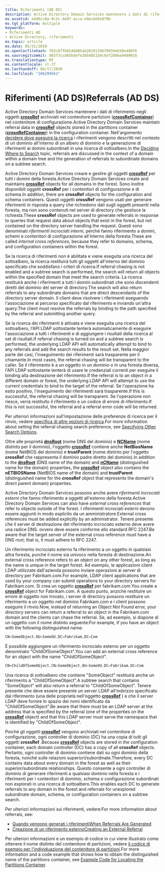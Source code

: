 ```yaml
---
title: Riferimenti (AD DS)
description: Active Directory Domain Services mantenere i dati di riferimento negli oggetti crossRef archiviati nel contenitore partizioni (crossRefContainer) nel contenitore di configurazione.
ms.assetid: e4d6cc8a-9c2c-4e0f-acca-e9ecdd5e879b
ms.tgt_platform: multiple
keywords:
- Riferimenti AD
- Active Directory, riferimenti
ms.topic: article
ms.date: 05/31/2018
ms.openlocfilehash: f63c87fb0248d85ab20191296f9659eb58e460f6
ms.sourcegitcommit: 803f3ccd65bdefe36bd851b9c6e7280be9489016
ms.translationtype: MT
ms.contentlocale: it-IT
ms.lasthandoff: 08/17/2020
ms.locfileid: "106299561"
---
```

# <a name="referrals-ad-ds"></a><span data-ttu-id="4d470-105">Riferimenti (AD DS)</span><span class="sxs-lookup"><span data-stu-id="4d470-105">Referrals (AD DS)</span></span>

<span data-ttu-id="4d470-106">Active Directory Domain Services mantenere i dati di riferimento negli oggetti [**crossRef**](/windows/desktop/ADSchema/c-crossref) archiviati nel contenitore partizioni ([**crossRefContainer**](/windows/desktop/ADSchema/c-crossrefcontainer)) nel contenitore di configurazione.</span><span class="sxs-lookup"><span data-stu-id="4d470-106">Active Directory Domain Services maintain referral data in [**crossRef**](/windows/desktop/ADSchema/c-crossref) objects stored in the partitions container ([**crossRefContainer**](/windows/desktop/ADSchema/c-crossrefcontainer)) in the configuration container.</span></span> <span data-ttu-id="4d470-107">Nell'argomento [decidere dove eseguire la ricerca](where-to-search.md) i riferimenti vengono descritti nel contesto di un dominio all'interno di un albero di dominio e la generazione di riferimenti ai domini subordinati in una ricerca di sottoalbero.</span><span class="sxs-lookup"><span data-stu-id="4d470-107">In the [Deciding Where to Search](where-to-search.md) topic, referrals are discussed in the context of a domain within a domain tree and the generation of referrals to subordinate domains on a subtree search.</span></span>

<span data-ttu-id="4d470-108">Active Directory Domain Services creare e gestire gli oggetti [**crossRef**](/windows/desktop/ADSchema/c-crossref) per tutti i domini della foresta.</span><span class="sxs-lookup"><span data-stu-id="4d470-108">Active Directory Domain Services create and maintains [**crossRef**](/windows/desktop/ADSchema/c-crossref) objects for all domains in the forest.</span></span> <span data-ttu-id="4d470-109">Sono inoltre disponibili oggetti **crossRef** per i contenitori di configurazione e di schema.</span><span class="sxs-lookup"><span data-stu-id="4d470-109">In addition, there are **crossRef** objects for the configuration and schema containers.</span></span> <span data-ttu-id="4d470-110">Questi oggetti **crossRef** vengono usati per generare riferimenti in risposta a query che richiedono dati sugli oggetti presenti nella foresta, ma non sono contenuti nel server di directory che gestisce la richiesta.</span><span class="sxs-lookup"><span data-stu-id="4d470-110">These **crossRef** objects are used to generate referrals in response to queries that request data about objects that exist in the forest, but not contained on the directory server handling the request.</span></span> <span data-ttu-id="4d470-111">Questi sono denominati *riferimenti incrociati interni*, perché fanno riferimento a domini, schemi e contenitori di configurazione all'interno della foresta.</span><span class="sxs-lookup"><span data-stu-id="4d470-111">These are called *internal cross references*, because they refer to domains, schema, and configuration containers within the forest.</span></span>

<span data-ttu-id="4d470-112">Se la ricerca di riferimenti non è abilitata e viene eseguita una ricerca del sottoalbero, la ricerca restituirà tutti gli oggetti all'interno del dominio specificato che soddisfano i criteri di ricerca.</span><span class="sxs-lookup"><span data-stu-id="4d470-112">If referral chasing is not enabled and a subtree search is performed, the search will return all objects within the specified domain that meet the search criteria.</span></span> <span data-ttu-id="4d470-113">La ricerca restituirà anche i riferimenti a tutti i domini subordinati che sono discendenti diretti del dominio del server di directory.</span><span class="sxs-lookup"><span data-stu-id="4d470-113">The search will also return referrals to any subordinate domains that are direct descendants of the directory server domain.</span></span> <span data-ttu-id="4d470-114">Il client deve risolvere i riferimenti eseguendo l'associazione al percorso specificato dal riferimento e inviando un'altra query.</span><span class="sxs-lookup"><span data-stu-id="4d470-114">The client must resolve the referrals by binding to the path specified by the referral and submitting another query.</span></span>

<span data-ttu-id="4d470-115">Se la ricerca dei riferimenti è attivata e viene eseguita una ricerca del sottoalbero, l'API LDAP sottostante tenterà automaticamente di eseguire l'associazione a tutti i riferimenti e di aggiungere i risultati della ricerca al set di risultati.</span><span class="sxs-lookup"><span data-stu-id="4d470-115">If referral chasing is turned on and a subtree search is performed, the underlying LDAP API will automatically attempt to bind to any referrals and add the search results to the result set.</span></span> <span data-ttu-id="4d470-116">Nella maggior parte dei casi, l'inseguimento dei riferimenti sarà trasparente per il chiamante.</span><span class="sxs-lookup"><span data-stu-id="4d470-116">In most cases, the referral chasing will be transparent to the caller.</span></span> <span data-ttu-id="4d470-117">Se il riferimento è a un oggetto in un dominio o in una foresta diversa, l'API LDAP sottostante tenterà di usare le credenziali correnti per eseguire il binding alla destinazione del riferimento.</span><span class="sxs-lookup"><span data-stu-id="4d470-117">If the referral is to an object in a different domain or forest, the underlying LDAP API will attempt to use the current credentials to bind to the target of the referral.</span></span> <span data-ttu-id="4d470-118">Se l'operazione ha esito positivo, l'inseguimento dei riferimenti sarà trasparente.</span><span class="sxs-lookup"><span data-stu-id="4d470-118">If this is successful, the referral chasing will be transparent.</span></span> <span data-ttu-id="4d470-119">Se l'operazione non riesce, verrà restituito il riferimento e un codice di errore di riferimento.</span><span class="sxs-lookup"><span data-stu-id="4d470-119">If this is not successful, the referral and a referral error code will be returned.</span></span>

<span data-ttu-id="4d470-120">Per ulteriori informazioni sull'impostazione delle preferenze di ricerca per il rinvio, vedere [specifica di altre opzioni di ricerca](specifying-other-search-options.md).</span><span class="sxs-lookup"><span data-stu-id="4d470-120">For more information about setting the referral chasing search preference, see [Specifying Other Search Options](specifying-other-search-options.md).</span></span>

<span data-ttu-id="4d470-121">Oltre alle proprietà [**dnsRoot**](/windows/desktop/ADSchema/a-dnsroot) (nome DNS del dominio) e [**NCName**](/windows/desktop/ADSchema/a-ncname) (nome distinto per il dominio), l'oggetto [**crossRef**](/windows/desktop/ADSchema/c-crossref) contiene anche **NetBiosName** (nome NetBIOS del dominio) e **trustParent** (nome distinto per l'oggetto **crossRef** che rappresenta il dominio padre diretto del dominio).</span><span class="sxs-lookup"><span data-stu-id="4d470-121">In addition to the [**dnsRoot**](/windows/desktop/ADSchema/a-dnsroot) (DNS name of the domain) and [**nCName**](/windows/desktop/ADSchema/a-ncname) (distinguished name for the domain) properties, the [**crossRef**](/windows/desktop/ADSchema/c-crossref) object also contains the **nETBIOSName** (NetBIOS name of the domain) and **trustParent** (distinguished name for the **crossRef** object that represents the domain's direct parent domain) properties.</span></span>

<span data-ttu-id="4d470-122">Active Directory Domain Services possono anche avere *riferimenti incrociati esterni* che fanno riferimento a oggetti all'esterno della foresta.</span><span class="sxs-lookup"><span data-stu-id="4d470-122">Active Directory Domain Services can also have *external cross references* that refer to objects outside of the forest.</span></span> <span data-ttu-id="4d470-123">I riferimenti incrociati esterni devono essere aggiunti in modo esplicito da un amministratore.</span><span class="sxs-lookup"><span data-stu-id="4d470-123">External cross references must be added explicitly by an administrator.</span></span> <span data-ttu-id="4d470-124">Tenere presente che il server di destinazione del riferimento incrociato esterno deve avere una radice DNS. ovvero deve essere conforme allo standard RFC 2247.</span><span class="sxs-lookup"><span data-stu-id="4d470-124">Be aware that the target server of the external cross reference must have a DNS root; that is, it must adhere to RFC 2247.</span></span>

<span data-ttu-id="4d470-125">Un riferimento incrociato esterno fa riferimento a un oggetto in qualsiasi altra foresta, purché il nome sia univoco nella foresta di destinazione.</span><span class="sxs-lookup"><span data-stu-id="4d470-125">An external cross reference refers to an object on any other forest, as long as the name is unique in the target forest.</span></span> <span data-ttu-id="4d470-126">Ad esempio, le applicazioni client LDAP utilizzate dall'azienda possono inviare operazioni ai server di directory per Fabrikam.com.</span><span class="sxs-lookup"><span data-stu-id="4d470-126">For example, LDAP client applications that are used by your company can submit operations to your directory servers for Fabrikam.com.</span></span> <span data-ttu-id="4d470-127">Si crea un oggetto [**crossRef**](/windows/desktop/ADSchema/c-crossref) per fabrikam.com.</span><span class="sxs-lookup"><span data-stu-id="4d470-127">You create a [**crossRef**](/windows/desktop/ADSchema/c-crossref) object for Fabrikam.com.</span></span> <span data-ttu-id="4d470-128">A questo punto, anziché restituire un errore di oggetto non trovato, i server di directory possono restituire un riferimento a un oggetto nel dominio Fabrikam.com e i client possono eseguire il rinvio.</span><span class="sxs-lookup"><span data-stu-id="4d470-128">Now, instead of returning an Object Not Found error, your directory servers can return a referral to an object in the Fabrikam.com domain and the clients can chase the referral.</span></span> <span data-ttu-id="4d470-129">Se, ad esempio, si dispone di un oggetto con il nome distinto seguente:</span><span class="sxs-lookup"><span data-stu-id="4d470-129">For example, if you have an object with the following distinguished name:</span></span>


```C++
CN=SomeObject,OU=SomeOU,DC=Fabrikam,DC=Com
```



<span data-ttu-id="4d470-130">È possibile aggiungere un riferimento incrociato esterno per un oggetto denominato "ChildOfSomeObject".</span><span class="sxs-lookup"><span data-stu-id="4d470-130">You can add an external cross reference for an object with the name "ChildOfSomeObject".</span></span>


```C++
CN=ChildOfSomeObject,CN=SomeObject,OU=SomeOU,DC=Fabrikam,DC=Com
```



<span data-ttu-id="4d470-131">Una ricerca di sottoalbero che contiene "SomeObject" restituirà anche un riferimento a "ChildOfSomeObject".</span><span class="sxs-lookup"><span data-stu-id="4d470-131">A subtree search that contains "SomeObject" will also return a referral to "ChildOfSomeObject".</span></span> <span data-ttu-id="4d470-132">Tenere presente che deve essere presente un server LDAP all'indirizzo specificato dal riferimento (una delle proprietà nell'oggetto [**crossRef**](/windows/desktop/ADSchema/c-crossref) ) e che il server LDAP deve fornire lo spazio dei nomi identificato da "ChildOfSomeObject".</span><span class="sxs-lookup"><span data-stu-id="4d470-132">Be aware that there must be an LDAP server at the address that is specified by the referral (one of the properties on the [**crossRef**](/windows/desktop/ADSchema/c-crossref) object) and that this LDAP server must serve the namespace that is identified by "ChildOfSomeObject".</span></span>

<span data-ttu-id="4d470-133">Poiché gli oggetti [**crossRef**](/windows/desktop/ADSchema/c-crossref) vengono archiviati nel contenitore di configurazione, ogni controller di dominio (DC) ha una copia di tutti gli oggetti **crossRef** .</span><span class="sxs-lookup"><span data-stu-id="4d470-133">Because [**crossRef**](/windows/desktop/ADSchema/c-crossref) objects are stored in the configuration container, each domain controller (DC) has a copy of all **crossRef** objects.</span></span> <span data-ttu-id="4d470-134">Pertanto, ogni controller di dominio contiene dati su ogni dominio della foresta, nonché sulle relazioni superiori/subordinate.</span><span class="sxs-lookup"><span data-stu-id="4d470-134">Therefore, every DC contains data about every domain in the forest as well as their superior/subordinate relationships.</span></span> <span data-ttu-id="4d470-135">Questo consente a ogni controller di dominio di generare riferimenti a qualsiasi dominio nella foresta e i riferimenti per i contenitori di dominio, schema o configurazione subordinati non esplorati in una ricerca di sottoalbero.</span><span class="sxs-lookup"><span data-stu-id="4d470-135">This enables each DC to generate referrals to any domain in the forest and referrals for unexplored subordinate domain, schema, or configuration containers on a subtree search.</span></span>

<span data-ttu-id="4d470-136">Per ulteriori informazioni sui riferimenti, vedere:</span><span class="sxs-lookup"><span data-stu-id="4d470-136">For more information about referrals, see:</span></span>

-   [<span data-ttu-id="4d470-137">Quando vengono generati i riferimenti</span><span class="sxs-lookup"><span data-stu-id="4d470-137">When Referrals Are Generated</span></span>](when-referrals-are-generated.md)
-   [<span data-ttu-id="4d470-138">Creazione di un riferimento esterno</span><span class="sxs-lookup"><span data-stu-id="4d470-138">Creating an External Referral</span></span>](creating-an-external-referral.md)

<span data-ttu-id="4d470-139">Per ulteriori informazioni e un esempio di codice in cui viene illustrato come ottenere il nome distinto del contenitore di partizioni, vedere [il codice di esempio per l'individuazione del contenitore di partizioni](example-code-for-locating-the-partitions-container.md).</span><span class="sxs-lookup"><span data-stu-id="4d470-139">For more information and a code example that shows how to obtain the distinguished name of the partitions container, see [Example Code for Locating the Partitions Container](example-code-for-locating-the-partitions-container.md).</span></span>

 

 
